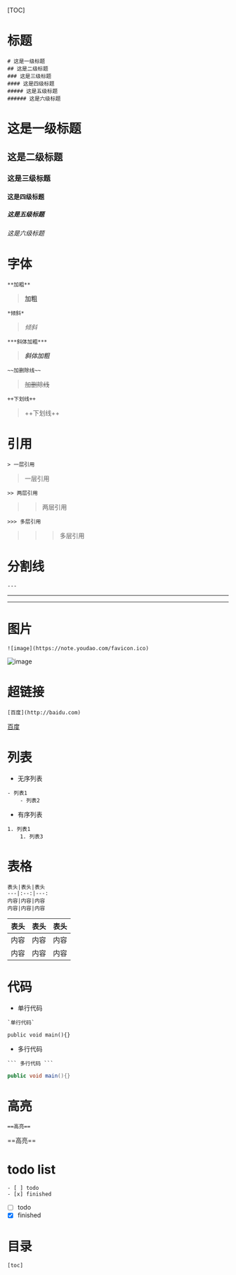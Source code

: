 [TOC]

# 标题
```
# 这是一级标题
## 这是二级标题
### 这是三级标题
#### 这是四级标题
##### 这是五级标题
###### 这是六级标题
```
# 这是一级标题
## 这是二级标题
### 这是三级标题
#### 这是四级标题
##### 这是五级标题
###### 这是六级标题



# 字体
```
**加粗**
```
> **加粗**

```
*倾斜*
```
> *倾斜*

```
***斜体加粗***
```
> ***斜体加粗***

```
~~加删除线~~
```
> ~~加删除线~~

```
++下划线++
```
> ++下划线++


# 引用
```
> 一层引用
```
> 一层引用

```
>> 两层引用
```
>> 两层引用
```
>>> 多层引用
```
>>> 多层引用

# 分割线
```
---
```

---
------

# 图片
```
![image](https://note.youdao.com/favicon.ico)
```
![image](D:/note/.img/favicon.ico)

# 超链接
```
[百度](http://baidu.com)
```

[百度](http://baidu.com)

# 列表
- 无序列表
```
- 列表1
    - 列表2
```
- 有序列表
```
1. 列表1
    1. 列表3
```

# 表格
```
表头|表头|表头
---|:--:|---:
内容|内容|内容
内容|内容|内容
```
| 表头 | 表头 | 表头 |
| ---- | :--: | ---: |
| 内容 | 内容 | 内容 |
| 内容 | 内容 | 内容 |

# 代码
- 单行代码
```
`单行代码`
```
`public void main(){}`

- 多行代码
```
​``` 多行代码 ```
```
```java
public void main(){}
```

# 高亮
```
==高亮==
```
==高亮==

# todo list
```
- [ ] todo
- [x] finished
```
- [ ] todo
- [x] finished

# 目录
```
[toc]
```

